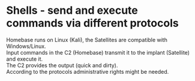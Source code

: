 # Shells - send and execute commands via different protocols

  Homebase runs on Linux (Kali), the Satellites are compatible with Windows/Linux.\
  Input commands in the C2 (Homebase) transmit it to the implant (Satellite) and execute it.\
  The C2 provides the output (quick and dirty).\
  According to the protocols administrative rights might be needed.
